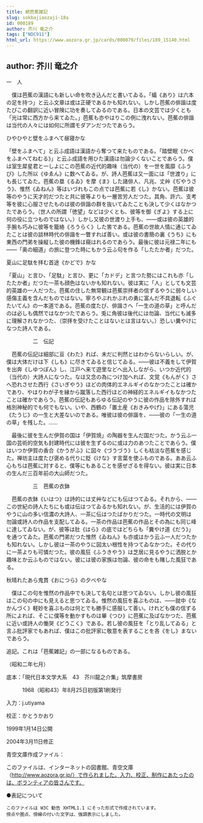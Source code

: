 ```yaml
---
title: 続芭蕉雑記
slug: sokbajiaozaji-18a
id: 000189
author: 芥川 竜之介
tags: ["NDC911"]
html_url: https://www.aozora.gr.jp/cards/000879/files/189_15140.html
---
```


## author: 芥川 竜之介

一　人



　僕は芭蕉の漢語にも新しい命を吹き込んだと書いてゐる。「蟻《あり》は六本の足を持つ」と云ふ文章は或は正硬であるかも知れない。しかし芭蕉の俳諧は度たびこの翻訳に近い冒険に功を奏してゐるのである。日本の文芸では少くとも「光は常に西方から来てゐた。」芭蕉も亦やはりこの例に洩れない。芭蕉の俳諧は当代の人々には如何に所謂モダアンだつたであらう。


ひやひやと壁をふまへて昼寝かな



「壁をふまへて」と云ふ成語は漢語から奪つて来たものである。「踏壁眠《かべをふまへてねむる》」と云ふ成語を用ひた漢語は勿論少くないことであらう。僕は室生犀星君と一しよにこの芭蕉の近代的趣味（当代の）を一世を風靡《ふうび》した所以《ゆゑん》に数へてゐる。が、詩人芭蕉は又一面には「世渡り」にも長じてゐた。芭蕉の塁《るゐ》を摩《ま》した諸俳人、凡兆、丈艸《ぢやうさう》、惟然《ゐねん》等はいづれもこの点では芭蕉に若《し》かない。芭蕉は彼等のやうに天才的だつたと共に彼等よりも一層苦労人だつた。其角、許六、支考等を彼に心服させたものは彼の俳諧の群を抜いてゐたことも決して少くはなかつたであらう。（世人の所謂「徳望」などは少くとも、彼等を御《ぎよ》する上に何の役に立つものではない。）しかし又彼の世渡り上手も、――或は彼の英雄的手腕も巧みに彼等を籠絡《ろうらく》した筈である。芭蕉の世故人情に通じてゐたことは彼の談林時代の俳諧を一瞥すれば善い。或は彼の書簡の裏《うち》にも東西の門弟を操縦した彼の機鋒は窺はれるのであらう。最後に彼は元禄二年にも――「奥の細道」の旅に登つた時にもかう云ふ句を作る「したたか者」だつた。


夏山に足駄を拝む首途《かどで》かな



「夏山」と言ひ、「足駄」と言ひ、更に「カドデ」と言つた勢にはこれも亦「したたか者」だつた一茶も顔色はないかも知れない。彼は実に「人」としても文芸的英雄の一人だつた。芭蕉の住した無常観は芭蕉崇拝者の信ずるやうに弱々しい感傷主義を含んだものではない。寧ろやぶれかぶれの勇に富んだ不具退転《ふぐたいてん》の一本道である。芭蕉の度たび、俳諧さへ「一生の道の草」と呼んだのは必しも偶然ではなかつたであらう。兎に角彼は後代には勿論、当代にも滅多に理解されなかつた、（崇拝を受けたことはないとは言はない。）恐しい糞やけになつた詩人である。



　　　　　二　伝記



　芭蕉の伝記は細部に亘《わた》れば、未だに判然とはわからないらしい。が、僕は大体だけは下《しも》に尽きてゐると信じてゐる。――彼は不義をして伊賀を出奔《しゆつぽん》し、江戸へ来て遊里などへ出入しながら、いつか近代的（当代の）大詩人になつた。なほ又念の為につけ加へれば、文覚《もんがく》さへ恐れさせた西行《さいぎやう》ほどの肉体的エネルギイのなかつたことは確かであり、やはりわが子を縁から蹴落した西行ほどの神経的エネルギイもなかつたことは確かであらう。芭蕉の伝記もあらゆる伝記のやうに彼の作品を除外すれば格別神秘的でも何でもない。いや、西鶴の「置土産《おきみやげ》」にある蕩児《たうじ》の一生と大差ないのである。唯彼は彼の俳諧を、――彼の「一生の道の草」を残した。……

　最後に彼を生んだ伊賀の国は「伊賀焼」の陶器を生んだ国だつた。かう云ふ一国の芸術的空気も封建時代には彼を生ずるのに或は力のあつたことであらう。僕はいつか伊賀の香合《かうがふ》に図々《づうづう》しくも枯淡な芭蕉を感じた。禅坊主は度たび褒める代りに貶《けな》す言葉を使ふものである。ああ云ふ心もちは芭蕉に対すると、僕等にもあることを感ぜざるを得ない。彼は実に日本の生んだ三百年前の大山師だつた。



　　　　　三　芭蕉の衣鉢



　芭蕉の衣鉢《いはつ》は詩的には丈艸などにも伝はつてゐる。それから、――この世紀の詩人たちにも或は伝はつてゐるかも知れない。が、生活的には伊賀のやうに山の多い信濃の大詩人、一茶に伝はつたばかりだつた。一時代の文明は勿論或詩人の作品を支配してゐる。一茶の作品は芭蕉の作品とその為にも同じ峰に達してゐない。が、彼等は肚《はら》の底ではどちらも「糞やけ道《だう》」を通つてゐた。芭蕉の門弟だつた惟然《ゐねん》も亦或はかう云ふ一人だつたかも知れない。しかし彼は一茶のやうに図太い根性を持つてゐなかつた。その代りに一茶よりも可憐だつた。彼の風狂《ふうきやう》は芝居に見るやうに洒脱とか趣味とか云ふものではない。彼には彼の家族は勿論、彼の命をも賭した風狂である。


秋晴れたあら鬼貫《おにつら》の夕べやな



　僕はこの句を惟然の作品中でも決して名句とは思つてゐない。しかし彼の風狂はこの句の中にも見えると思つてゐる。惟然の風狂を喜ぶものは、――就中《なかんづく》軽妙を喜ぶものは何とでも勝手に感服して善い。けれども僕の信ずる所によれば、そこに僕等を動かすものは畢《つひ》に芭蕉に及ばなかつた、芭蕉に近い或詩人の慟哭《どうこく》である。若し彼の風狂を「とり乱してゐる」と言ふ批評家でもあれば、僕はこの批評家に敬意を表することを吝《をし》まないであらう。


追記。これは「芭蕉雑記」の一部になるものである。



（昭和二年七月）













底本：「現代日本文学大系　43　芥川龍之介集」筑摩書房


　　　1968（昭和43）年8月25日初版第1刷発行

入力：j.utiyama

校正：かとうかおり

1999年1月14日公開

2004年3月11日修正

青空文庫作成ファイル：

このファイルは、インターネットの図書館、青空文庫（http://www.aozora.gr.jp/）で作られました。入力、校正、制作にあたったのは、ボランティアの皆さんです。









●表記について


	このファイルは W3C 勧告 XHTML1.1 にそった形式で作成されています。
	傍点や圏点、傍線の付いた文字は、強調表示にしました。